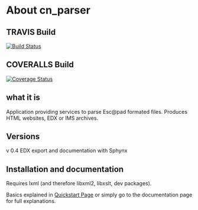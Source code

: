 # About cn_parser

## TRAVIS Build
[![Build Status](https://travis-ci.org/CultureNumerique/cn_parser.svg?branch=develop)](https://travis-ci.org/CultureNumerique/cn_parser)

## COVERALLS Build
[![Coverage Status](https://coveralls.io/repos/github/CultureNumerique/cn_parser/badge.svg?branch=develop)](https://coveralls.io/github/CultureNumerique/cn_parser?branch=develop)

## what it is
Application providing services to parse Esc@pad formated files. Produces HTML websites, EDX or IMS archives.

## Versions
v 0.4 EDX export and documentation with Sphynx


## Installation and documentation

Requires lxml (and therefore libxml2, libxslt, dev packages).

Basics explained in [Quickstart Page](documentation/usage.md) or simply go to the documentation page for full explanations.
